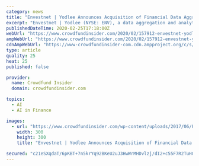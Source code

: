 ```yaml
---
category: news
title: "Envestnet | Yodlee Announces Acquisition of Financial Data Aggregation & Analytics Platform Provide FinBit.io"
excerpt: "Envestnet | Yodlee (NYSE: ENV), a data aggregation and analytics platform for digital financial services provider, announced on Tuesday it has acquired ... The India-based company reported that its flagship product, Fin360, uses machine learning and AI to analyze bank transaction data at scale and serves a number of FinTech companies and ..."
publishedDateTime: 2020-02-25T17:18:00Z
webUrl: "https://www.crowdfundinsider.com/2020/02/157912-envestnet-yodlee-announces-acquisition-of-financial-data-aggregation-analytics-platform-provide-finbit-io/"
ampWebUrl: "https://www.crowdfundinsider.com/2020/02/157912-envestnet-yodlee-announces-acquisition-of-financial-data-aggregation-analytics-platform-provide-finbit-io/amp/"
cdnAmpWebUrl: "https://www-crowdfundinsider-com.cdn.ampproject.org/c/s/www.crowdfundinsider.com/2020/02/157912-envestnet-yodlee-announces-acquisition-of-financial-data-aggregation-analytics-platform-provide-finbit-io/amp/"
type: article
quality: 25
heat: 25
published: false

provider:
  name: Crowdfund Insider
  domain: crowdfundinsider.com

topics:
  - AI
  - AI in Finance

images:
  - url: "https://www.crowdfundinsider.com/wp-content/uploads/2017/06/Fintech-300x300.jpg"
    width: 300
    height: 300
    title: "Envestnet | Yodlee Announces Acquisition of Financial Data Aggregation & Analytics Platform Provide FinBit.io"

secured: "c21eSXqdaT/6pKBT+7n5krYq92BKeU2uJ3HwWrMHDvlzj/dI2+c55F7R2TuH0K0QGSbOlmrqUlZB9L/8Jl1yaP9l0hMc/IgF2qGzjZ3FaZsplT4VgzFAVqKUbB403Re+VqNWI7q/OOUmDJXu/rJrILa7Aoxxp/Um2GPbrMGsZ1fKNhtmJDcU1O/alCrS4hK/AJBNrzwcHaEBS5v38o76n5ZLiJTkGwfJOfM9G+DS88knhddAcbE/VzANYg7hvSypCQh8pHYediYE5l2KewLD8+RmQKMUHfgICFb7dMWc3rRLQbZ1qZ9STv7PAeniGRY4L+d4kocXDiCmhhvBmDnynpDc8BSyooDJqi2PTdmT8R0BFk06Ciseixg5Akl5dESzIWS9YfErH9TgoHvZKlzgY8Og/VQ1ARD93gc3iiOEBYOunrF3ZyN87oy80x22Azf1kdQMd28yIJ2+WqVSivLwcjCDRh3Rj6dYAywFKFmtBrQ=;1afp0JaefxI8WVbaseXXtA=="
---
```


